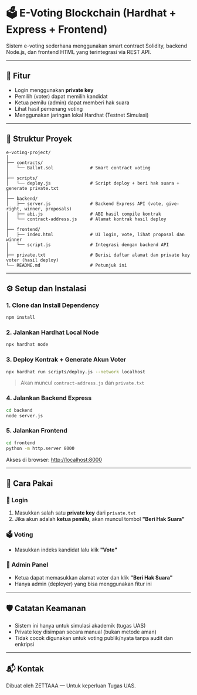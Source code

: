 # 🗳️ E-Voting Blockchain (Hardhat + Express + Frontend)

Sistem e-voting sederhana menggunakan smart contract Solidity, backend Node.js, dan frontend HTML yang terintegrasi via REST API.

---

## 🚀 Fitur

- Login menggunakan **private key**
- Pemilih (voter) dapat memilih kandidat
- Ketua pemilu (admin) dapat memberi hak suara
- Lihat hasil pemenang voting
- Menggunakan jaringan lokal Hardhat (Testnet Simulasi)

---

## 📁 Struktur Proyek

```
e-voting-project/
│
├── contracts/
│   └── Ballot.sol              # Smart contract voting
│
├── scripts/
│   └── deploy.js               # Script deploy + beri hak suara + generate private.txt
│
├── backend/
│   ├── server.js               # Backend Express API (vote, give-right, winner, proposals)
│   ├── abi.js                  # ABI hasil compile kontrak
│   └── contract-address.js     # Alamat kontrak hasil deploy
│
├── frontend/
│   ├── index.html              # UI login, vote, lihat proposal dan winner
│   └── script.js               # Integrasi dengan backend API
│
├── private.txt                 # Berisi daftar alamat dan private key voter (hasil deploy)
└── README.md                   # Petunjuk ini
```

---

## ⚙️ Setup dan Instalasi

### 1. Clone dan Install Dependency

```bash
npm install
```

### 2. Jalankan Hardhat Local Node

```bash
npx hardhat node
```

### 3. Deploy Kontrak + Generate Akun Voter

```bash
npx hardhat run scripts/deploy.js --network localhost
```

> Akan muncul `contract-address.js` dan `private.txt`

### 4. Jalankan Backend Express

```bash
cd backend
node server.js
```

### 5. Jalankan Frontend

```bash
cd frontend
python -m http.server 8000
```

Akses di browser: [http://localhost:8000](http://localhost:8000)

---

## 🧪 Cara Pakai

### 👤 Login

1. Masukkan salah satu **private key** dari `private.txt`
2. Jika akun adalah **ketua pemilu**, akan muncul tombol **"Beri Hak Suara"**

### 🗳️ Voting

- Masukkan indeks kandidat lalu klik **"Vote"**

### 👑 Admin Panel

- Ketua dapat memasukkan alamat voter dan klik **"Beri Hak Suara"**
- Hanya admin (deployer) yang bisa menggunakan fitur ini

---

## 🛡️ Catatan Keamanan

- Sistem ini hanya untuk simulasi akademik (tugas UAS)
- Private key disimpan secara manual (bukan metode aman)
- Tidak cocok digunakan untuk voting publik/nyata tanpa audit dan enkripsi

---

## 📬 Kontak

Dibuat oleh ZETTAAA — Untuk keperluan Tugas UAS.
